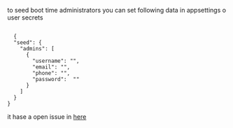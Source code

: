to seed boot time administrators you can set following data in appsettings o user secrets

<code>
  {
  "seed": {
    "admins": [
      {
        "username": "<username>",
        "email": "<email>",
        "phone": "<phone>",
        "password":  "<password>"
      }
    ]
  } 
}
</code>
  
  it hase a open issue in [here](https://github.com/Joqds/Quran/issues/8)
  
